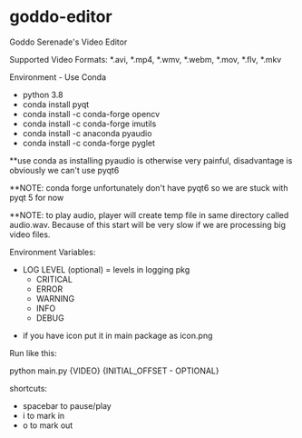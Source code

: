 # goddo-editor
Goddo Serenade's Video Editor

Supported Video Formats:
*.avi, *.mp4, *.wmv, *.webm, *.mov, *.flv, *.mkv

Environment - Use Conda
- python 3.8
- conda install pyqt
- conda install -c conda-forge opencv
- conda install -c conda-forge imutils
- conda install -c anaconda pyaudio
- conda install -c conda-forge pyglet

**use conda as installing pyaudio is otherwise very painful, disadvantage is obviously we can't use pyqt6

**NOTE: conda forge unfortunately don't have pyqt6 so we are stuck with pyqt 5 for now

**NOTE: to play audio, player will create temp file in same directory called audio.wav.
Because of this start will be very slow if we are processing big video files.

Environment Variables:
- LOG LEVEL (optional) = levels in logging pkg
    - CRITICAL
    - ERROR
    - WARNING
    - INFO
    - DEBUG

* if you have icon put it in main package as icon.png

Run like this:

python main.py {VIDEO} {INITIAL_OFFSET - OPTIONAL}

shortcuts:
- spacebar to pause/play
- i to mark in
- o to mark out